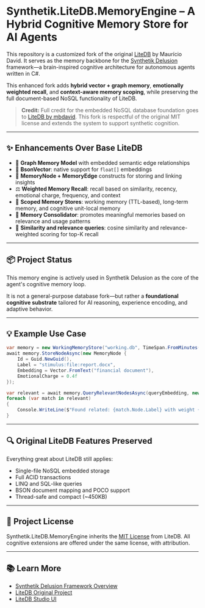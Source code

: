 
# Synthetik.LiteDB.MemoryEngine – A Hybrid Cognitive Memory Store for AI Agents

This repository is a customized fork of the original [LiteDB](https://github.com/mbdavid/LiteDB) by Maurício David. It serves as the memory backbone for the [Synthetik Delusion](https://github.com/hurley451/synthetikdelusion) framework—a brain-inspired cognitive architecture for autonomous agents written in C#.

This enhanced fork adds **hybrid vector + graph memory**, **emotionally weighted recall**, and **context-aware memory scoping**, while preserving the full document-based NoSQL functionality of LiteDB.

> **Credit:** Full credit for the embedded NoSQL database foundation goes to [LiteDB by mbdavid](https://github.com/mbdavid/LiteDB). This fork is respectful of the original MIT license and extends the system to support synthetic cognition.

---

## ✨ Enhancements Over Base LiteDB

- 🔗 **Graph Memory Model** with embedded semantic edge relationships
- 📐 **BsonVector**: native support for `float[]` embeddings
- 🧠 **MemoryNode + MemoryEdge** constructs for storing and linking insights
- ⚖️ **Weighted Memory Recall**: recall based on similarity, recency, emotional charge, frequency, and context
- 🧳 **Scoped Memory Stores**: working memory (TTL-based), long-term memory, and cognitive unit-local memory
- 🔁 **Memory Consolidator**: promotes meaningful memories based on relevance and usage patterns
- 🧮 **Similarity and relevance queries**: cosine similarity and relevance-weighted scoring for top-K recall

---

## 📦 Project Status

This memory engine is actively used in Synthetik Delusion as the core of the agent's cognitive memory loop.

It is not a general-purpose database fork—but rather a **foundational cognitive substrate** tailored for AI reasoning, experience encoding, and adaptive behavior.

---

## 💡 Example Use Case

```csharp
var memory = new WorkingMemoryStore("working.db", TimeSpan.FromMinutes(30));
await memory.StoreNodeAsync(new MemoryNode {
    Id = Guid.NewGuid(),
    Label = "stimulus:file:report.docx",
    Embedding = Vector.FromText("financial document"),
    EmotionalCharge = 0.4f
});

var relevant = await memory.QueryRelevantNodesAsync(queryEmbedding, new DefaultRelevanceScorer());
foreach (var match in relevant)
{
    Console.WriteLine($"Found related: {match.Node.Label} with weight {match.FinalWeight}");
}
```

---

## 🔍 Original LiteDB Features Preserved

Everything great about LiteDB still applies:
- Single-file NoSQL embedded storage
- Full ACID transactions
- LINQ and SQL-like queries
- BSON document mapping and POCO support
- Thread-safe and compact (~450KB)

---

## 🧬 Project License

Synthetik.LiteDB.MemoryEngine inherits the [MIT License](http://opensource.org/licenses/MIT) from LiteDB. All cognitive extensions are offered under the same license, with attribution.

---

## 📚 Learn More

- [Synthetik Delusion Framework Overview](https://github.com/hurley451/synthetikdelusion)
- [LiteDB Original Project](https://github.com/mbdavid/LiteDB)
- [LiteDB Studio UI](https://github.com/mbdavid/LiteDB.Studio)

